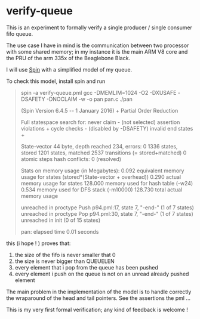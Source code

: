  # verify-queue

This is an experiment to formally verify a single producer / single consumer fifo queue.

The use case I have in mind is the communication between two processor with some shared memory; in my instance it is the main ARM V8 core and the PRU of the arm 335x of the Beaglebone Black.

I will use [Spin](http://spinroot.com/spin/whatispin.html) with a simplified model of my queue.

To check this model, install spin and run

> spin -a verify-queue.pml
> gcc -DMEMLIM=1024 -O2 -DXUSAFE -DSAFETY -DNOCLAIM -w -o pan pan.c
>./pan
>
>(Spin Version 6.4.5 -- 1 January 2016)
>        + Partial Order Reduction
>
>Full statespace search for:
>        never claim             - (not selected)
>        assertion violations    +
>        cycle checks            - (disabled by -DSAFETY)
>        invalid end states      +
>
>State-vector 44 byte, depth reached 234, errors: 0
>     1336 states, stored
>     1201 states, matched
>     2537 transitions (= stored+matched)
>        0 atomic steps
>hash conflicts:         0 (resolved)
>
>Stats on memory usage (in Megabytes):
>    0.092       equivalent memory usage for states (stored*(State-vector + overhead))
>    0.290       actual memory usage for states
>  128.000       memory used for hash table (-w24)
>    0.534       memory used for DFS stack (-m10000)
>  128.730       total actual memory usage
>
>
>unreached in proctype Push
>        p94.pml:17, state 7, "-end-"
>        (1 of 7 states)
>unreached in proctype Pop
>        p94.pml:30, state 7, "-end-"
>        (1 of 7 states)
>unreached in init
>        (0 of 15 states)
>
>pan: elapsed time 0.01 seconds

this (i hope ! ) proves that:

1. the size of the fifo is never smaller that 0
2. the size is never bigger than QUEUELEN
3. every element that i pop from the queue has been pushed
4. every element i push on the queue is not on an unread already pushed element

The main problem in the implementation of the model is to handle correctly the wraparound of the head and tail pointers. See the assertions the pml ...

This is my very first formal verification; any kind of feedback is welcome !

